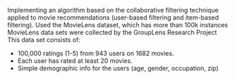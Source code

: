 Implementing an algorithm based on the collaborative filtering technique applied to movie recommendations (user-based filtering and item-based filtering). 
Used the MovieLens dataset, which has more than 100k instances
MovieLens data sets were collected by the GroupLens Research Project
This data set consists of:
* 100,000 ratings (1-5) from 943 users on 1682 movies. 
* Each user has rated at least 20 movies. 
* Simple demographic info for the users (age, gender, occupation, zip)
